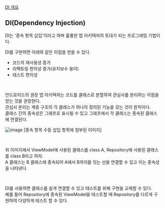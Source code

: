 [DI 개요](https://developer.android.com/training/dependency-injection?hl=ko)

## DI(Dependency Injection)<br/>
DI는 '종속 항목 삽입'이라고 하며 훌륭한 앱 아키텍처의 토대가 되는 프로그래밍 기법이다.<br/>

DI를 구현하면 아래와 같은 이점을 얻을 수 있다.<br/>
- 코드의 재사용성 증가
- 리팩토링 편의성 증가(유지보수 용이)
- 테스트 편의성

<br/>

안드로이드의 권장 앱 아키텍처는 코드를 클래스로 분할하여 관심사를 분리하는 이점을 얻는 것을 권장한다.<br/>
관심사 분리는 계층 구조의 각 클래스가 하나의 정의된 기능을 갖는 것이 원칙이다.<br/>
클래스 간의 종속성은 그래프로 표시될 수 있고 그래프에서 각 클래스는 종속된 클래스에 연결된다.

![image](https://user-images.githubusercontent.com/52282493/224609440-8ba4d758-957c-4cb9-8a31-99bdc92c764c.png)
[종속 항목 수동 삽입 항목에 첨부된 이미지]

<br/>

위 이미지에서 ViewModel에 사용된 클래스를 class A, Repository에 사용된 클래스를 class B라고 하자.<br/>
A 클래스는 B 클래스에 종속되어 A에서 B까지를 잇는 선을 연결할 수 있고 이는 종속성을 나타낸다.

<br/>

DI를 사용하면 클래스를 쉽게 연결할 수 있고 테스트를 위해 구현을 교체할 수 있다.<br/>
예를 들어 Repository에 종속된 ViewModel을 테스트할 때 Repository를 다르게 구현하여 다양하게 테스트 할 수 있다.